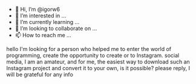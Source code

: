 - 👋 Hi, I’m @igorw6
- 👀 I’m interested in ...
- 🌱 I’m currently learning ...
- 💞️ I’m looking to collaborate on ...
- 📫 How to reach me ...

<!---
igorw6/igorw6 is a ✨ special ✨ repository because its `README.md` (this file) appears on your GitHub profile.
You can click the Preview link to take a look at your changes.
--->
hello I'm looking for a person who helped me to enter the world of programming, create the opportunity to create or to Instagram. social media,
I am an amateur, and for me, 
the easiest way to download such an Instagram project and convert it to your own, is it possible? please reply, I will be grateful for any info
